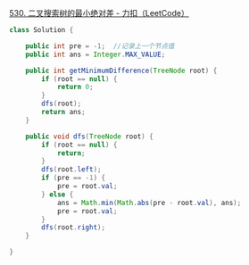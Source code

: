 [530. 二叉搜索树的最小绝对差 - 力扣（LeetCode）](https://leetcode.cn/problems/minimum-absolute-difference-in-bst/description/)





```java
class Solution {

    public int pre = -1;  //记录上一个节点值
    public int ans = Integer.MAX_VALUE;

    public int getMinimumDifference(TreeNode root) {
        if (root == null) {
            return 0;
        }
        dfs(root);
        return ans;
    }

    public void dfs(TreeNode root) {
        if (root == null) {
            return;
        }
        dfs(root.left);
        if (pre == -1) {
            pre = root.val;
        } else {
            ans = Math.min(Math.abs(pre - root.val), ans);
            pre = root.val;
        }
        dfs(root.right);
    }

}
```
